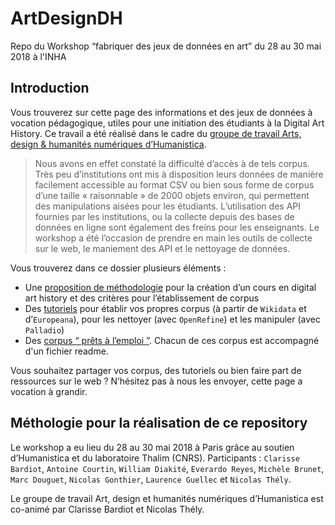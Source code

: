 # ArtDesignDH
Repo du Workshop “fabriquer des jeux de données en art” du 28 au 30 mai 2018 à l'INHA

## Introduction

Vous trouverez sur cette page des informations et des jeux de données à vocation pédagogique, utiles pour une initiation des étudiants à la Digital Art History. Ce travail a été réalisé dans le cadre du [groupe de travail Arts, design & humanités numériques d’Humanistica](http://www.humanisti.ca/forums/forum/groupes-de-travail/arts/).


> Nous avons en effet constaté la difficulté d’accès à de tels corpus. Très peu d’institutions ont mis à disposition leurs données de manière facilement accessible au format CSV ou bien sous forme de corpus d’une taille « raisonnable » de 2000 objets environ, qui permettent des manipulations aisées pour les étudiants. L’utilisation des API fournies par les institutions, ou la collecte depuis des bases de données en ligne sont également des freins pour les enseignants. Le workshop a été l’occasion de prendre en main les outils de collecte sur le web, le maniement des API et le nettoyage de données.

Vous trouverez dans ce dossier plusieurs éléments :
* Une [proposition de méthodologie](proposition_methodologie.md) pour la création d’un cours en digital art history et des critères pour l’établissement de corpus
* Des [tutoriels](/tutoriels/) pour établir vos propres corpus (à partir de `Wikidata` et d’`Europeana`), pour les nettoyer (avec `OpenRefine`) et les manipuler (avec `Palladio`)
* Des [corpus “ prêts à l’emploi ”](./corpus/). Chacun de ces corpus est accompagné d'un fichier readme.

Vous souhaitez partager vos corpus, des tutoriels ou bien faire part de ressources sur le web ? N’hésitez pas à nous les envoyer, cette page a vocation à grandir.

## Méthologie pour la réalisation de ce repository
Le workshop a eu lieu du 28 au 30 mai 2018 à Paris grâce au soutien d’Humanistica et du laboratoire Thalim (CNRS).
Participants : `Clarisse Bardiot`, `Antoine Courtin`, `William Diakité`, `Everardo Reyes`, `Michèle Brunet`, `Marc Douguet`, `Nicolas Gonthier`, `Laurence Guellec` et `Nicolas Thély`.

Le groupe de travail Art, design et humanités numériques d’Humanistica est co-animé par Clarisse Bardiot et Nicolas Thély.
